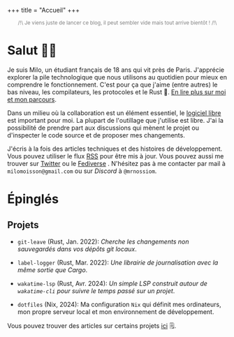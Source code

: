 +++
title = "Accueil"
+++

<small style="color: grey; display: block; text-align: center;">
/!\ Je viens juste de lancer ce blog, il peut sembler vide mais tout arrive bientôt ! /!\
</small>

# Salut 👋🏻

Je suis Milo, un étudiant français de 18 ans qui vit près de Paris. J'apprécie explorer la pile technologique que nous utilisons au quotidien pour mieux en comprendre le fonctionnement. C'est pour ça que j'aime (entre autres) le bas niveau, les compilateurs, les protocoles et le Rust 🦀. [En lire plus sur moi et mon parcours](@/about.fr.md).

Dans un milieu où la collaboration est un élément essentiel, le [logiciel libre](https://fr.wikipedia.org/wiki/Open_source) est important pour moi. La plupart de l'outillage que j'utilise est libre. J'ai la possibilité de prendre part aux discussions qui mènent le projet ou d'inspecter le code source et de proposer mes changements.

J'écris à la fois des articles techniques et des histoires de développement. Vous pouvez utiliser le flux [RSS](/fr/atom.xml) <i class="icon icon-rss"></i> pour être mis à jour. Vous pouvez aussi me trouver sur [Twitter](https://twitter.com/milomoisson) <i class="icon icon-twitter"></i> ou le [Fediverse](https://elk.zone/fosstodon.org/@milomoisson) <i class="icon icon-fediverse"></i>. N'hésitez pas à me contacter par mail à `milomoisson@gmail.com` ou sur _Discord_ <i class="icon icon-discord"></i> à `@mrnossiom`.

# Épinglés

## Projets

- `git-leave` [<i class="icon icon-github"></i>](https://github.com/mrnossiom/git-leave) (Rust, Jan. 2022): _Cherche les changements non sauvegardés dans vos dépôts git locaux_.

- `label-logger` [<i class="icon icon-github"></i>](https://github.com/mrnossiom/label-logger) (Rust, Mar. 2022): _Une librairie de journalisation avec la même sortie que Cargo_.

- `wakatime-lsp` [<i class="icon icon-github"></i>](https://github.com/mrnossiom/wakatime-lsp) (Rust, Avr. 2024): _Un simple LSP construit autour de `wakatime-cli` pour suivre le temps passé sur un projet_.

- `dotfiles` [<i class="icon icon-github"></i>](https://github.com/mrnossiom/dotfiles) (Nix, 2024): Ma configuration `Nix` qui définit mes ordinateurs, mon propre serveur local et mon environnement de développement.

Vous pouvez trouver des articles sur certains projets [ici](@/projects/_index.md) 🗒️.

